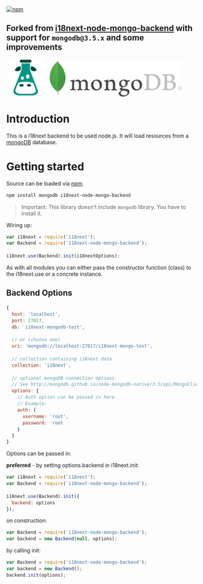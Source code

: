 [![npm](https://badgen.net/npm/v/i18next-node-mongo-backend)](https://www.npmjs.com/package/i18next-node-mongo-backend)

## Forked from [i18next-node-mongo-backend](https://github.com/gian788/i18next-node-mongo-backend) with support for `mongodb@3.5.x` and some improvements

<img src="assets/i18next.png" alt="I18next Logo" width="100"/><img src="assets/mongodb.png" alt="MongoDB Logo" width="350" style="margin-left: 15px;"/>

# Introduction

This is a i18next backend to be used node.js. It will load resources from a [mongoDB](https://www.mongodb.org) database.

# Getting started

Source can be loaded via [npm](https://www.npmjs.com/package/i18next-node-mongodb-backend).

```bash
npm install mongodb i18next-node-mongo-backend
```

> Important: This library doesn't include `mongodb` library. You have to install it.

Wiring up:

```js
var i18next = require('i18next');
var Backend = require('i18next-node-mongo-backend');

i18next.use(Backend).init(i18nextOptions);
```

As with all modules you can either pass the constructor function (class) to the i18next.use or a concrete instance.

## Backend Options

```js
{
  host: 'localhost',
  port: 27017,
  db: 'i18next-mongodb-test',

  // or (choose one)
  uri: 'mongodb://localhost:27017/i18next-mongo-test',

  // collection containing i18next data
  collection: 'i18next',

  // optional mongoDB connection options
  // See http://mongodb.github.io/node-mongodb-native/3.5/api/MongoClient.html#.connect
  options: {
    // Auth option can be passed in here
    // Example:
    auth: {
      username: 'root',
      password: 'root
    }
  }
}
```

Options can be passed in:

**preferred** - by setting options.backend in i18next.init:

```js
var i18next = require('i18next');
var Backend = require('i18next-node-mongo-backend');

i18next.use(Backend).init({
  backend: options
});
```

on construction:

```js
var Backend = require('i18next-node-mongo-backend');
var backend = new Backend(null, options);
```

by calling init:

```js
var Backend = require('i18next-node-mongo-backend');
var backend = new Backend();
backend.init(options);
```
